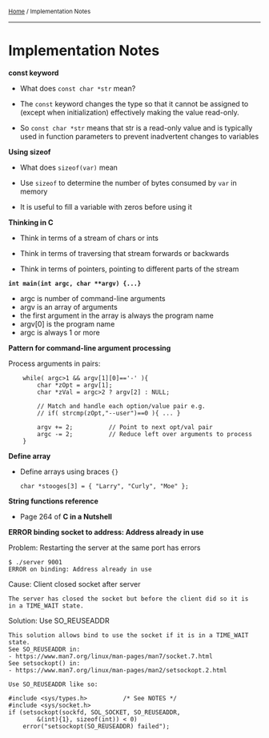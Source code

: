 <small>[Home](README.md) / Implementation Notes</small>

----
# Implementation Notes

**const keyword**

- What does `const char *str` mean?

- The `const` keyword changes the type so that it cannot be assigned to
  (except when initialization) effectively making the value read-only.

- So `const char *str` means that str is a read-only value and is
  typically used in function parameters to prevent inadvertent changes
  to variables


**Using sizeof**

- What does `sizeof(var)` mean

- Use `sizeof` to determine the number of bytes consumed by `var` in
  memory

- It is useful to fill a variable with zeros before using it


**Thinking in C**

- Think in terms of a stream of chars or ints

- Think in terms of traversing that stream forwards or backwards

- Think in terms of pointers, pointing to different parts of the stream


**`int main(int argc, char **argv) {...}`**

- argc is number of command-line arguments
- argv is an array of arguments
- the first argument in the array is always the program name
- argv[0] is the program name
- argc is always 1 or more


**Pattern for command-line argument processing**

Process arguments in pairs:
```
    while( argc>1 && argv[1][0]=='-' ){
        char *zOpt = argv[1];
        char *zVal = argc>2 ? argv[2] : NULL;

        // Match and handle each option/value pair e.g.
        // if( strcmp(zOpt,"--user")==0 ){ ... }

        argv += 2;          // Point to next opt/val pair
        argc -= 2;          // Reduce left over arguments to process
    }
```


**Define array**

- Define arrays using braces `{}`

    `char *stooges[3] = { "Larry", "Curly", "Moe" };`


**String functions reference**

- Page 264 of **C in a Nutshell**


**ERROR binding socket to address: Address already in use**

Problem: Restarting the server at the same port has errors

    $ ./server 9001
    ERROR on binding: Address already in use

Cause: Client closed socket after server

    The server has closed the socket but before the client did so it is
    in a TIME_WAIT state.

Solution: Use SO_REUSEADDR

    This solution allows bind to use the socket if it is in a TIME_WAIT state.
    See SO_REUSEADDR in:
    - https://www.man7.org/linux/man-pages/man7/socket.7.html
    See setsockopt() in:
    - https://www.man7.org/linux/man-pages/man2/setsockopt.2.html

    Use SO_REUSEADDR like so:

    #include <sys/types.h>          /* See NOTES */
    #include <sys/socket.h>
    if (setsockopt(sockfd, SOL_SOCKET, SO_REUSEADDR,
            &(int){1}, sizeof(int)) < 0)
        error("setsockopt(SO_REUSEADDR) failed");

